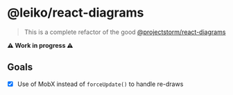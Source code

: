 # @leiko/react-diagrams

> This is a complete refactor of the good [@projectstorm/react-diagrams](http://www.projectstorm.io/react-diagrams)

**:warning: Work in progress :warning:**

## Goals
 - [x] Use of MobX instead of `forceUpdate()` to handle re-draws
